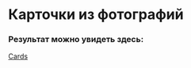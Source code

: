 # Карточки из фотографий

### Результат можно увидеть здесь:
[Cards](https://perecmc.github.io/Cards_JS/)
